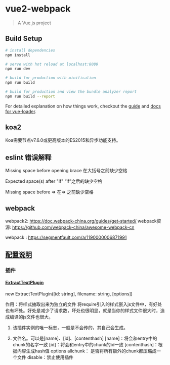 # vue2-webpack

> A Vue.js project

## Build Setup

``` bash
# install dependencies
npm install

# serve with hot reload at localhost:8080
npm run dev

# build for production with minification
npm run build

# build for production and view the bundle analyzer report
npm run build --report
```

For detailed explanation on how things work, checkout the [guide](http://vuejs-templates.github.io/webpack/) and [docs for vue-loader](http://vuejs.github.io/vue-loader).

## koa2

Koa需要节点v7.6.0或更高版本的ES2015和异步功能支持。


## eslint 错误解释

Missing space before opening brace
在大括号之前缺少空格

Expected space(s) after "if"
“if”之后的缺少空格

Missing space before =>
在=> 之前缺少空格


## webpack

webpack2: https://doc.webpack-china.org/guides/get-started/
webpack资源: https://github.com/webpack-china/awesome-webpack-cn

webpack : https://segmentfault.com/a/1190000006871991

## [配置说明](http://stephenzhao.github.io/2016/06/13/webpack-doc-configuration/)

### 插件


#### [ExtractTextPlugin](https://github.com/zhengweikeng/blog/issues/9)
new ExtractTextPlugin([id: string], filename: string, [options])

作用：将样式抽取出来为独立的文件
将require引入的样式嵌入js文件中，有好处也有坏处。好处是减少了请求数，坏处也很明显，就是当你的样式文件很大时，造成编译的js文件也很大。

1. 该插件实例的唯一标志，一般是不会传的，其自己会生成。

2. 文件名。可以是[name]、[id]、[contenthash]
[name]：将会和entry中的chunk的名字一致
[id]：将会和entry中的chunk的id一致
[contenthash]：根据内容生成hash值
options
allchunk： 是否将所有额外的chunk都压缩成一个文件
disable：禁止使用插件


####
